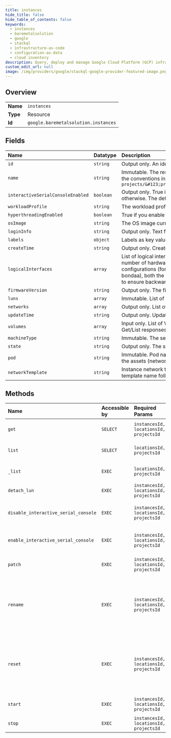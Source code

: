 ```yaml
---
title: instances
hide_title: false
hide_table_of_contents: false
keywords:
  - instances
  - baremetalsolution
  - google    
  - stackql
  - infrastructure-as-code
  - configuration-as-data
  - cloud inventory
description: Query, deploy and manage Google Cloud Platform (GCP) infrastructure and resources using SQL
custom_edit_url: null
image: /img/providers/google/stackql-google-provider-featured-image.png
---
```

  
    

## Overview
<table><tbody>
<tr><td><b>Name</b></td><td><code>instances</code></td></tr>
<tr><td><b>Type</b></td><td>Resource</td></tr>
<tr><td><b>Id</b></td><td><code>google.baremetalsolution.instances</code></td></tr>
</tbody></table>

## Fields
| Name | Datatype | Description |
|:-----|:---------|:------------|
| `id` | `string` | Output only. An identifier for the `Instance`, generated by the backend. |
| `name` | `string` | Immutable. The resource name of this `Instance`. Resource names are schemeless URIs that follow the conventions in https://cloud.google.com/apis/design/resource_names. Format: `projects/&#123;project&#125;/locations/&#123;location&#125;/instances/&#123;instance&#125;` |
| `interactiveSerialConsoleEnabled` | `boolean` | Output only. True if the interactive serial console feature is enabled for the instance, false otherwise. The default value is false. |
| `workloadProfile` | `string` | The workload profile for the instance. |
| `hyperthreadingEnabled` | `boolean` | True if you enable hyperthreading for the server, otherwise false. The default value is false. |
| `osImage` | `string` | The OS image currently installed on the server. |
| `loginInfo` | `string` | Output only. Text field about info for logging in. |
| `labels` | `object` | Labels as key value pairs. |
| `createTime` | `string` | Output only. Create a time stamp. |
| `logicalInterfaces` | `array` | List of logical interfaces for the instance. The number of logical interfaces will be the same as number of hardware bond/nic on the chosen network template. For the non-multivlan configurations (for eg, existing servers) that use existing default network template (bondaa-bondaa), both the Instance.networks field and the Instance.logical_interfaces fields will be filled to ensure backward compatibility. For the others, only Instance.logical_interfaces will be filled. |
| `firmwareVersion` | `string` | Output only. The firmware version for the instance. |
| `luns` | `array` | Immutable. List of LUNs associated with this server. |
| `networks` | `array` | Output only. List of networks associated with this server. |
| `updateTime` | `string` | Output only. Update a time stamp. |
| `volumes` | `array` | Input only. List of Volumes to attach to this Instance on creation. This field won't be populated in Get/List responses. |
| `machineType` | `string` | Immutable. The server type. [Available server types](https://cloud.google.com/bare-metal/docs/bms-planning#server_configurations) |
| `state` | `string` | Output only. The state of the server. |
| `pod` | `string` | Immutable. Pod name. Pod is an independent part of infrastructure. Instance can be connected to the assets (networks, volumes) allocated in the same pod only. |
| `networkTemplate` | `string` | Instance network template name. For eg, bondaa-bondaa, bondab-nic, etc. Generally, the template name follows the syntax of "bond" or "nic". |
## Methods
| Name | Accessible by | Required Params | Description |
|:-----|:--------------|:----------------|:------------|
| `get` | `SELECT` | `instancesId, locationsId, projectsId` | Get details about a single server. |
| `list` | `SELECT` | `locationsId, projectsId` | List servers in a given project and location. |
| `_list` | `EXEC` | `locationsId, projectsId` | List servers in a given project and location. |
| `detach_lun` | `EXEC` | `instancesId, locationsId, projectsId` | Detach LUN from Instance. |
| `disable_interactive_serial_console` | `EXEC` | `instancesId, locationsId, projectsId` | Disable the interactive serial console feature on an instance. |
| `enable_interactive_serial_console` | `EXEC` | `instancesId, locationsId, projectsId` | Enable the interactive serial console feature on an instance. |
| `patch` | `EXEC` | `instancesId, locationsId, projectsId` | Update details of a single server. |
| `rename` | `EXEC` | `instancesId, locationsId, projectsId` | RenameInstance sets a new name for an instance. Use with caution, previous names become immediately invalidated. |
| `reset` | `EXEC` | `instancesId, locationsId, projectsId` | Perform an ungraceful, hard reset on a server. Equivalent to shutting the power off and then turning it back on. |
| `start` | `EXEC` | `instancesId, locationsId, projectsId` | Starts a server that was shutdown. |
| `stop` | `EXEC` | `instancesId, locationsId, projectsId` | Stop a running server. |
